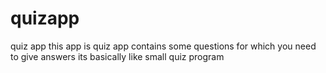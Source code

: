 # quizapp
quiz app
this app is quiz app contains some questions for which you need to give answers its basically like small quiz program
